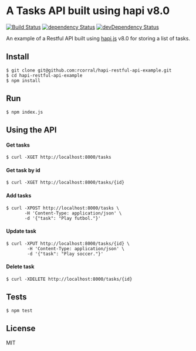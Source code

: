 A Tasks API built using hapi v8.0
=================================

[![Build Status](http://img.shields.io/travis/rcorral/hapi-restful-api-example.svg?style=flat)](https://travis-ci.org/rcorral/hapi-restful-api-example)
[![dependency Status](https://david-dm.org/rcorral/hapi-restful-api-example.svg?style=flat)](https://david-dm.org/rcorral/hapi-restful-api-example#info=dependencies)
[![devDependency Status](https://david-dm.org/rcorral/hapi-restful-api-example/dev-status.svg?style=flat)](https://david-dm.org/rcorral/hapi-restful-api-example#info=devDependencies)

An example of a Restful API built using [hapi.js](http://hapijs.com/) v8.0 for storing a list of tasks.

Install
-------

`$ git clone git@github.com:rcorral/hapi-restful-api-example.git`  
`$ cd hapi-restful-api-example`  
`$ npm install`

Run
---

`$ npm index.js`

Using the API
-------------

#### Get tasks
`$ curl -XGET http://localhost:8000/tasks`

#### Get task by id
`$ curl -XGET http://localhost:8000/tasks/{id}`

#### Add tasks

```
$ curl -XPOST http://localhost:8000/tasks \
       -H 'Content-Type: application/json' \
       -d '{"task": "Play futbol."}'
```

#### Update task

```
$ curl -XPUT http://localhost:8000/tasks/{id} \
        -H 'Content-Type: application/json' \
        -d '{"task": "Play soccer."}'
```

#### Delete task
`$ curl -XDELETE http://localhost:8000/tasks/{id}`

Tests
-----

`$ npm test`

License
-------

MIT
